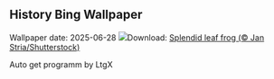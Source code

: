 ## History Bing Wallpaper
Wallpaper date: 2025-06-28
![](https://www.bing.com/th?id=OHR.SplendidFrog_EN-CA1521456248_UHD.jpg&w=1000)Download: [Splendid leaf frog (© Jan Stria/Shutterstock)](https://www.bing.com/th?id=OHR.SplendidFrog_EN-CA1521456248_UHD.jpg)

Auto get programm by LtgX
